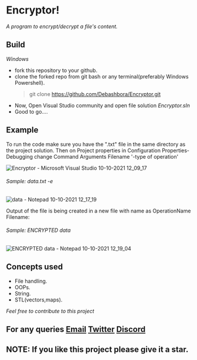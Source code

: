 # Encryptor!
*A program to encrypt/decrypt a file's content.*

## Build 
*Windows*
- fork this repository to your github.
- clone the forked repo from git bash or any terminal(preferably Windows Powershell).
    >git clone https://github.com/Debashbora/Encryptor.git 
- Now, Open Visual Studio community and open file solution *Encryptor.sln*
- Good to go....

## Example
   To run the code make sure you have the ".txt" file in the same directory as the project solution.
   Then on Project properties in Configuration Properties-Debugging change Command Arguments  Filename '-type of operation'
   
   ![Encryptor - Microsoft Visual Studio 10-10-2021 12_09_17](https://user-images.githubusercontent.com/69884255/136685605-984c4f3e-2fa7-4539-82a5-bda20c71fa7a.png)
   
   
   ###### Sample: data.txt -e
   ![data - Notepad 10-10-2021 12_17_19](https://user-images.githubusercontent.com/69884255/136685720-5165b2b1-bb22-4ef7-8bda-c180ea6cf783.png)
   
   Output of the file is being created in a new file with name as OperationName Filename:
   
   ###### Sample: ENCRYPTED data
   ![ENCRYPTED data - Notepad 10-10-2021 12_19_04](https://user-images.githubusercontent.com/69884255/136685781-66ba13e2-32e7-4dbc-98cb-3d71b64e567d.png)

## Concepts used
- File handling.
- OOPs.
- String.
- STL(vectors,maps).

*Feel free to contribute to this project*

## For any queries [Email](debash.bora@gmail.com) [Twitter](https://twitter.com/debash_bora) [Discord](UrEkMazZiNo#3228)
    
## NOTE: If you like this project please give it a star.
